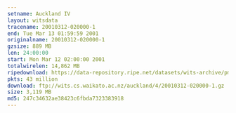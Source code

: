 ```yaml
---
setname: Auckland IV
layout: witsdata
tracename: 20010312-020000-1
end: Tue Mar 13 01:59:59 2001
originalname: 20010312-020000-1
gzsize: 889 MB
len: 24:00:00
start: Mon Mar 12 02:00:00 2001
totalwirelen: 14,862 MB
ripedownload: https://data-repository.ripe.net/datasets/wits-archive/pma/long/auck/4//20010312-020000-1.gz
pkts: 43 million
download: ftp://wits.cs.waikato.ac.nz/auckland/4/20010312-020000-1.gz
size: 3,119 MB
md5: 247c34632ae38423c6fbda7323383918
---
```

